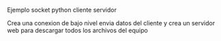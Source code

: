 Ejemplo socket python cliente servidor

Crea una conexion de bajo nivel envia datos del cliente y crea un servidor web para descargar todos los archivos del equipo
